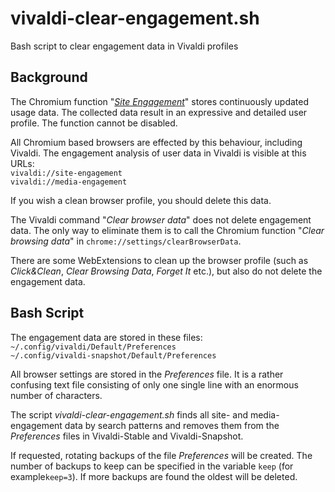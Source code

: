 # vivaldi-clear-engagement.sh
Bash script to clear engagement data in Vivaldi profiles

## Background
The Chromium function "*[Site Engagement](https://www.chromium.org/developers/design-documents/site-engagement)*" stores continuously updated usage data. The collected data result in an expressive and detailed user profile. The function cannot be disabled.

All Chromium based browsers are effected by this behaviour, including Vivaldi. The engagement analysis of user data in Vivaldi is visible at this URLs:<br/>
`vivaldi://site-engagement`<br/>
`vivaldi://media-engagement`

If you wish a clean browser profile, you should delete this data.

The Vivaldi command "*Clear browser data*" does not delete engagement data. The only way to eliminate them is to call the Chromium function "*Clear browsing data*" in `chrome://settings/clearBrowserData`.

There are some WebExtensions to clean up the browser profile (such as *Click&Clean*, *Clear Browsing Data*, *Forget It* etc.), but also do not delete the engagement data.

## Bash Script
The engagement data are stored in these files:<br/>
`~/.config/vivaldi/Default/Preferences`<br/>
`~/.config/vivaldi-snapshot/Default/Preferences`

All browser settings are stored in the *Preferences* file. It is a rather confusing text file consisting of only one single line with an enormous number of characters.

The script *vivaldi-clear-engagement.sh* finds all site- and media-engagement data by search patterns and removes them from the *Preferences* files in Vivaldi-Stable and Vivaldi-Snapshot.

If requested, rotating backups of the file *Preferences* will be created. The number of backups to keep can be specified in the variable `keep` (for example`keep=3`). If more backups are found the oldest will be deleted.

